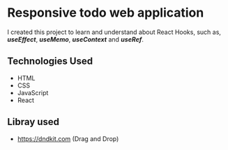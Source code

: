 # Responsive todo web application

I created this project to learn and understand about React Hooks, such as, *__useEffect__*, *__useMemo__*, *__useContext__* and *__useRef__*.

## Technologies Used
- HTML
- CSS
- JavaScript
- React

## Libray used
- https://dndkit.com (Drag and Drop)
